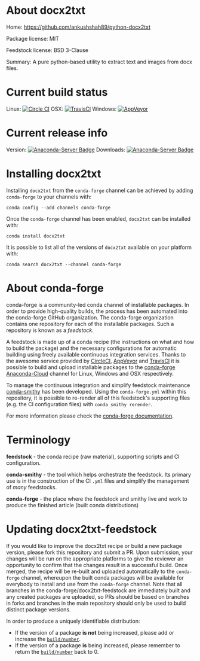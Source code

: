 About docx2txt
==============

Home: https://github.com/ankushshah89/python-docx2txt

Package license: MIT

Feedstock license: BSD 3-Clause

Summary: A pure python-based utility to extract text and images from docx files.



Current build status
====================

Linux: [![Circle CI](https://circleci.com/gh/conda-forge/docx2txt-feedstock.svg?style=shield)](https://circleci.com/gh/conda-forge/docx2txt-feedstock)
OSX: [![TravisCI](https://travis-ci.org/conda-forge/docx2txt-feedstock.svg?branch=master)](https://travis-ci.org/conda-forge/docx2txt-feedstock)
Windows: [![AppVeyor](https://ci.appveyor.com/api/projects/status/github/conda-forge/docx2txt-feedstock?svg=True)](https://ci.appveyor.com/project/conda-forge/docx2txt-feedstock/branch/master)

Current release info
====================
Version: [![Anaconda-Server Badge](https://anaconda.org/conda-forge/docx2txt/badges/version.svg)](https://anaconda.org/conda-forge/docx2txt)
Downloads: [![Anaconda-Server Badge](https://anaconda.org/conda-forge/docx2txt/badges/downloads.svg)](https://anaconda.org/conda-forge/docx2txt)

Installing docx2txt
===================

Installing `docx2txt` from the `conda-forge` channel can be achieved by adding `conda-forge` to your channels with:

```
conda config --add channels conda-forge
```

Once the `conda-forge` channel has been enabled, `docx2txt` can be installed with:

```
conda install docx2txt
```

It is possible to list all of the versions of `docx2txt` available on your platform with:

```
conda search docx2txt --channel conda-forge
```


About conda-forge
=================

conda-forge is a community-led conda channel of installable packages.
In order to provide high-quality builds, the process has been automated into the
conda-forge GitHub organization. The conda-forge organization contains one repository
for each of the installable packages. Such a repository is known as a *feedstock*.

A feedstock is made up of a conda recipe (the instructions on what and how to build
the package) and the necessary configurations for automatic building using freely
available continuous integration services. Thanks to the awesome service provided by
[CircleCI](https://circleci.com/), [AppVeyor](http://www.appveyor.com/)
and [TravisCI](https://travis-ci.org/) it is possible to build and upload installable
packages to the [conda-forge](https://anaconda.org/conda-forge)
[Anaconda-Cloud](http://docs.anaconda.org/) channel for Linux, Windows and OSX respectively.

To manage the continuous integration and simplify feedstock maintenance
[conda-smithy](http://github.com/conda-forge/conda-smithy) has been developed.
Using the ``conda-forge.yml`` within this repository, it is possible to re-render all of
this feedstock's supporting files (e.g. the CI configuration files) with ``conda smithy rerender``.

For more information please check the [conda-forge documentation](https://conda-forge.org/docs/).

Terminology
===========

**feedstock** - the conda recipe (raw material), supporting scripts and CI configuration.

**conda-smithy** - the tool which helps orchestrate the feedstock.
                   Its primary use is in the construction of the CI ``.yml`` files
                   and simplify the management of *many* feedstocks.

**conda-forge** - the place where the feedstock and smithy live and work to
                  produce the finished article (built conda distributions)


Updating docx2txt-feedstock
===========================

If you would like to improve the docx2txt recipe or build a new
package version, please fork this repository and submit a PR. Upon submission,
your changes will be run on the appropriate platforms to give the reviewer an
opportunity to confirm that the changes result in a successful build. Once
merged, the recipe will be re-built and uploaded automatically to the
`conda-forge` channel, whereupon the built conda packages will be available for
everybody to install and use from the `conda-forge` channel.
Note that all branches in the conda-forge/docx2txt-feedstock are
immediately built and any created packages are uploaded, so PRs should be based
on branches in forks and branches in the main repository should only be used to
build distinct package versions.

In order to produce a uniquely identifiable distribution:
 * If the version of a package **is not** being increased, please add or increase
   the [``build/number``](http://conda.pydata.org/docs/building/meta-yaml.html#build-number-and-string).
 * If the version of a package **is** being increased, please remember to return
   the [``build/number``](http://conda.pydata.org/docs/building/meta-yaml.html#build-number-and-string)
   back to 0.